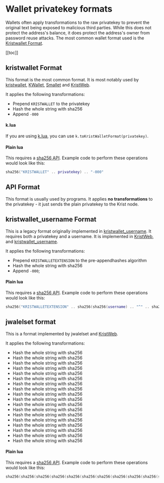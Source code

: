 # Wallet privatekey formats

Wallets often apply transformations to the raw privatekey to prevent the original text being exposed to malicious third 
parties. While this does not protect the address's balance, it does protect the address's owner from password reuse 
attacks. The most common wallet format used is the [Kristwallet Format](#kristwallet-format).

[[toc]]

## kristwallet Format
This format is the most common format. It is most notably used by [kristwallet](https://github.com/BTCTaras/kristwallet), 
[KWallet](https://github.com/apemanzilla/KWallet), 
[Smallet](http://www.computercraft.info/forums2/index.php?/topic/27105-smallet-lightweight-basic-computer-compatible-wallet-for-krist/) 
and [KristWeb](https://krist.club).

It applies the following transformations:

- Prepend `KRISTWALLET` to the privatekey
- Hash the whole string with sha256
- Append `-000`

#### k.lua
If you are using [k.lua](libraries/k-lua.md), you can use `k.toKristWalletFormat(privatekey)`.

#### Plain lua
This requires a [sha256 API](http://www.computercraft.info/forums2/index.php?/topic/8169-sha-256-in-pure-lua/). 
Example code to perform these operations would look like this:

```lua
sha256("KRISTWALLET" .. privatekey) .. "-000"
```

## API Format
This format is usually used by programs. It applies **no transformations** to the privatekey - it just sends the plain 
privatekey to the Krist node.

## kristwallet_username Format
This is a legacy format originally implemented in [kristwallet_username](https://github.com/KristFoundation/kristwallet_username). 
It requires both a privatekey and a username. It is implemented in [KristWeb](https://kristweb.lemmmy.pw), 
and [kristwallet_username](https://github.com/KristFoundation/kristwallet_username). 

It applies the following transformations:

- Prepend `KRISTWALLETEXTENSION` to the pre-appendhashes algorithm
- Hash the whole string with sha256
- Append `-000`;

#### Plain lua
This requires a [sha256 API](http://www.computercraft.info/forums2/index.php?/topic/8169-sha-256-in-pure-lua/). Example 
code to perform these operations would look like this:

```lua
sha256("KRISTWALLETEXTENSION" .. sha256(sha256(username) .. "^" .. sha256(privatekey))) .. "-000"
```

## jwalelset format
This is a format implemented by jwalelset and [KristWeb](https://kristweb.lemmmy.pw).

It applies the following transformations:

- Hash the whole string with sha256
- Hash the whole string with sha256
- Hash the whole string with sha256
- Hash the whole string with sha256
- Hash the whole string with sha256
- Hash the whole string with sha256
- Hash the whole string with sha256
- Hash the whole string with sha256
- Hash the whole string with sha256
- Hash the whole string with sha256
- Hash the whole string with sha256
- Hash the whole string with sha256
- Hash the whole string with sha256
- Hash the whole string with sha256
- Hash the whole string with sha256
- Hash the whole string with sha256
- Hash the whole string with sha256
- Hash the whole string with sha256

#### Plain lua
This requires a [sha256 API](http://www.computercraft.info/forums2/index.php?/topic/8169-sha-256-in-pure-lua/). Example 
code to perform these operations would look like this:

```lua
sha256(sha256(sha256(sha256(sha256(sha256(sha256(sha256(sha256(sha256(sha256(sha256(sha256(sha256(sha256(sha256(sha256(sha256(privatekey))))))))))))))))))
```
